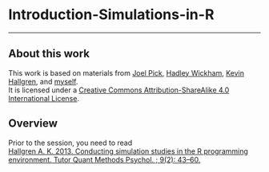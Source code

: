 # Introduction-Simulations-in-R

***

## About this work

This work is based on materials from [Joel Pick](https://joelpick.wixsite.com/research), [Hadley Wickham](https://www.yumpu.com/en/document/view/19077330/simulation-hadley-wickham), [Kevin Hallgren](https://doi.org/10.20982/tqmp.09.2.p043), and [myself](https://github.com/MalikaIhle/simulation_course).   
It is licensed under a [Creative Commons Attribution-ShareAlike 4.0 International License](https://creativecommons.org/licenses/by-sa/4.0/).

## Overview

Prior to the session, you need to read  
[Hallgren A. K. 2013. Conducting simulation studies in the R programming environment. Tutor Quant Methods Psychol. ; 9(2): 43–60.](https://doi.org/10.20982/tqmp.09.2.p043) 